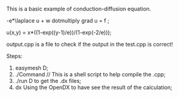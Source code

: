 This is a basic example of conduction-diffusion equation.

-e*\laplace u + w dotmultiply grad u = f ;

u(x,y) = x*((1-exp((y-1)/e))/(1-exp(-2/e)));

output.cpp is a file to check if the output in the test.cpp is correct!

Steps:
1. easymesh D;
2. ./Command // This is a shell script to help compile the .cpp;
3. ./run D to get the .dx files;
4. dx   Using the OpenDX to have see the result of the calculation;
